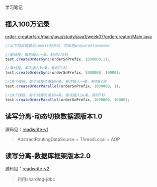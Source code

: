 学习笔记

## 插入100万记录
[order-creator/src/main/java/study/java1/week07/ordercreator/Main.java](order-creator/src/main/java/study/java1/week07/ordercreator/Main.java)
```java
//以下均采用最后commit的方式，均采用prepareStatement

//单线程，每次插入一条，耗时172秒
test.createOrderSync(orderSnPrefix, 1000000,1);

//单线程，每次插入1w条，耗时21秒
test.createOrderSync(orderSnPrefix, 1000000, 10000);

//10个线程，每个线程负责10w条，每次插入一条，耗时64秒
test.createOrderParallel(orderSnPrefix, 1000000, 1);

//10个线程，每个线程负责10w条，每次插入1w条，耗时7秒
test.createOrderParallel(orderSnPrefix, 1000000, 10000);

```

## 读写分离-动态切换数据源版本1.0
源码见：[readwrite-v1](readwrite-v1)

> AbstractRoutingDataSource + ThreadLocal + AOP


## 读写分离-数据库框架版本2.0

源码见：[readwrite-v2](readwrite-v2)

> 利用sharding-jdbc